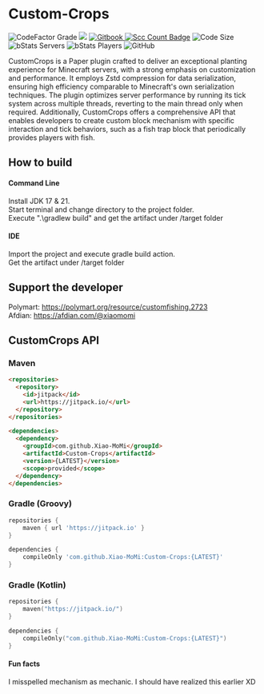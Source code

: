# Custom-Crops
![CodeFactor Grade](https://img.shields.io/codefactor/grade/github/Xiao-MoMi/Custom-Crops)
[![](https://jitpack.io/v/Xiao-MoMi/Custom-Crops.svg)](https://jitpack.io/#Xiao-MoMi/Custom-Crops)
<a href="https://mo-mi.gitbook.io/xiaomomi-plugins/plugin-wiki/customcrops" alt="GitBook">
<img src="https://img.shields.io/badge/docs-gitbook-brightgreen" alt="Gitbook"/>
</a>
[![Scc Count Badge](https://sloc.xyz/github/Xiao-MoMi/Custom-Crops/?category=codes)](https://github.com/Xiao-MoMi/Custom-Crops/)
![Code Size](https://img.shields.io/github/languages/code-size/Xiao-MoMi/Custom-Crops)
![bStats Servers](https://img.shields.io/bstats/servers/16593)
![bStats Players](https://img.shields.io/bstats/players/16593)
![GitHub](https://img.shields.io/github/license/Xiao-MoMi/Custom-Crops)

CustomCrops is a Paper plugin crafted to deliver an exceptional planting experience for Minecraft servers, with a strong emphasis on customization and performance. It employs Zstd compression for data serialization, ensuring high efficiency comparable to Minecraft's own serialization techniques. The plugin optimizes server performance by running its tick system across multiple threads, reverting to the main thread only when required. Additionally, CustomCrops offers a comprehensive API that enables developers to create custom block mechanism with specific interaction and tick behaviors, such as a fish trap block that periodically provides players with fish.

## How to build

#### Command Line
Install JDK 17 & 21. \
Start terminal and change directory to the project folder.\
Execute ".\gradlew build" and get the artifact under /target folder

#### IDE
Import the project and execute gradle build action. \
Get the artifact under /target folder

## Support the developer

Polymart: https://polymart.org/resource/customfishing.2723 \
Afdian: https://afdian.com/@xiaomomi

## CustomCrops API

### Maven

```html
<repositories>
  <repository>
    <id>jitpack</id>
    <url>https://jitpack.io/</url>
  </repository>
</repositories>
```
```html
<dependencies>
  <dependency>
    <groupId>com.github.Xiao-MoMi</groupId>
    <artifactId>Custom-Crops</artifactId>
    <version>{LATEST}</version>
    <scope>provided</scope>
  </dependency>
</dependencies>
```
### Gradle (Groovy)

```groovy
repositories {
    maven { url 'https://jitpack.io' }
}
```
```groovy
dependencies {
    compileOnly 'com.github.Xiao-MoMi:Custom-Crops:{LATEST}'
}
```
### Gradle (Kotlin)

```kotlin
repositories {
    maven("https://jitpack.io/")
}
```
```kotlin
dependencies {
    compileOnly("com.github.Xiao-MoMi:Custom-Crops:{LATEST}")
}
```
#### Fun facts
I misspelled mechanism as mechanic. I should have realized this earlier XD